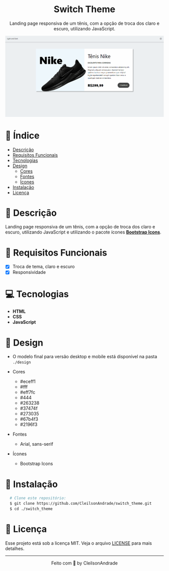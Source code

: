 <div align="center">
  <h1>Switch Theme</h1>
  <p>Landing page responsiva de um tênis, com a opção de troca dos claro e escuro, utilizando JavaScript.</p>
  <img src="./design/desktop.gif" alt="Logo" width="800">
</div>

# 📒 Índice
* [Descrição](#descrição)
* [Requisitos Funcionais](#requisitos)
* [Tecnologias](#tecnologias)
* [Design](#design)
  * [Cores](#cores)
  * [Fontes](#fontes)
  * [Ícones](#ícones)
* [Instalação](#instalação)
* [Licença](#licença)

# 📃 <span id="descrição">Descrição</span>
Landing page responsiva de um tênis, com a opção de troca dos claro e escuro, utilizando JavaScript e utilizando o pacote ícones [**Bootstrap Icons**](https://icons.getbootstrap.com/).

# 📌 <span id="requisitos">Requisitos Funcionais</span>
- [x] Troca de tema, claro e escuro<br>
- [x] Responsividade<br>

# 💻 <span id="tecnologias">Tecnologias</span>
- **HTML**
- **CSS**
- **JavaScript**

# 🎨 <span id="design">Design</span>
- O modelo final para versão desktop e mobile está disponível na pasta `./design`

- <span id="cores">Cores<br></span>
  * #eceff1<br>
  * #fff<br>
  * #eff7fc<br>
  * #444<br>
  * #263238<br>
  * #37474f<br>
  * #273035<br>
  * #67b4f3<br>
  * #2196f3<br>

- <span id="fontes">Fontes<br></span>
  * Arial, sans-serif

- <span id="ícones">Ícones<br></span>
  * Bootstrap Icons

# 🚀 <span id="instalação">Instalação</span>
```bash
  # Clone este repositório:
  $ git clone https://github.com/CleilsonAndrade/switch_theme.git
  $ cd ./switch_theme
```

# 📝 <span id="licença">Licença</span>
Esse projeto está sob a licença MIT. Veja o arquivo [LICENSE](LICENSE) para mais detalhes.

---

<p align="center">
  Feito com 💜 by CleilsonAndrade
</p>